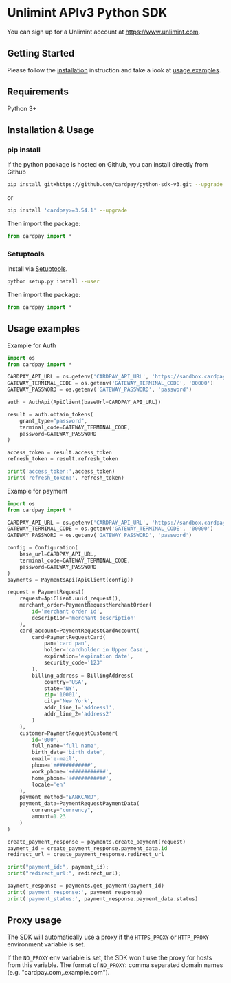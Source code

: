 # Unlimint APIv3 Python SDK

You can sign up for a Unlimint account at https://www.unlimint.com.

## Getting Started

Please follow the [installation](#installation) instruction and take a look at [usage examples](tests).


## Requirements

Python 3+

## Installation & Usage
### pip install

If the python package is hosted on Github, you can install directly from Github

```sh
pip install git+https://github.com/cardpay/python-sdk-v3.git --upgrade
```
or

```sh
pip install 'cardpay>=3.54.1' --upgrade
```

Then import the package:
```python
from cardpay import *
```

### Setuptools

Install via [Setuptools](http://pypi.python.org/pypi/setuptools).

```sh
python setup.py install --user
```

Then import the package:
```python
from cardpay import *
```

## Usage examples

Example for Auth
```python
import os
from cardpay import *

CARDPAY_API_URL = os.getenv('CARDPAY_API_URL', 'https://sandbox.cardpay.com')
GATEWAY_TERMINAL_CODE = os.getenv('GATEWAY_TERMINAL_CODE', '00000')
GATEWAY_PASSWORD = os.getenv('GATEWAY_PASSWORD', 'password')

auth = AuthApi(ApiClient(baseUrl=CARDPAY_API_URL))

result = auth.obtain_tokens(
    grant_type="password",
    terminal_code=GATEWAY_TERMINAL_CODE,
    password=GATEWAY_PASSWORD
)

access_token = result.access_token
refresh_token = result.refresh_token

print('access_token:',access_token)
print('refresh_token:', refresh_token)
```

Example for payment
```python
import os
from cardpay import *

CARDPAY_API_URL = os.getenv('CARDPAY_API_URL', 'https://sandbox.cardpay.com')
GATEWAY_TERMINAL_CODE = os.getenv('GATEWAY_TERMINAL_CODE', '00000')
GATEWAY_PASSWORD = os.getenv('GATEWAY_PASSWORD', 'password')

config = Configuration(
    base_url=CARDPAY_API_URL,
    terminal_code=GATEWAY_TERMINAL_CODE,
    password=GATEWAY_PASSWORD
)
payments = PaymentsApi(ApiClient(config))

request = PaymentRequest(
    request=ApiClient.uuid_request(),
    merchant_order=PaymentRequestMerchantOrder(
        id='merchant order id',
        description='merchant description'
    ),
    card_account=PaymentRequestCardAccount(
        card=PaymentRequestCard(
            pan='card pan',
            holder='cardholder in Upper Case',
            expiration='expiration date',
            security_code='123'
        ),
        billing_address = BillingAddress(
            country='USA',
            state='NY',
            zip='10001',
            city='New York',
            addr_line_1='address1',
            addr_line_2='address2'
        )
    ),
    customer=PaymentRequestCustomer(
        id='000',
        full_name='full name',
        birth_date='birth date',
        email='e-mail',
        phone='+###########',
        work_phone='+###########',
        home_phone='+###########',
        locale='en'
    ),
    payment_method="BANKCARD",
    payment_data=PaymentRequestPaymentData(
        currency="currency",
        amount=1.23
    )
)

create_payment_response = payments.create_payment(request)
payment_id = create_payment_response.payment_data.id
redirect_url = create_payment_response.redirect_url

print("payment_id:", payment_id);
print("redirect_url:", redirect_url);

payment_response = payments.get_payment(payment_id)
print('payment_response:', payment_response)
print('payment_status:', payment_response.payment_data.status)
```


## Proxy usage

The SDK will automatically use a proxy if the `HTTPS_PROXY` or `HTTP_PROXY` environment variable is set.

If the `NO_PROXY` env variable is set, the SDK won't use the proxy for hosts from this variable. The format of
`NO_PROXY`: comma separated domain names (e.g. "cardpay.com,.example.com").
